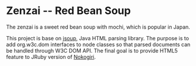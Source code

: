 # Zenzai -- Red Bean Soup

The zenzai is a sweet red bean soup with mochi, which is popular in Japan.

This project is base on [jsoup](https://jsoup.org/), Java HTML parsing library.
The purpose is to add org.w3c.dom interfaces to node classes so that parsed documents can be
handled through W3C DOM API.
The final goal is to provide HTML5 feature to JRuby version of [Nokogiri](https://nokogiri.org/index.html).